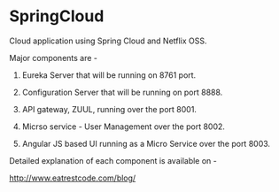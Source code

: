 # SpringCloud
Cloud application using Spring Cloud and Netflix OSS.

Major components are -

1. Eureka Server that will be running on 8761 port.

2. Configuration Server that will be running on port 8888.

3. API gateway, ZUUL, running over the port 8001.

4. Micrso service - User Management over the port 8002.

5. Angular JS based UI running as a Micro Service over the port 8003.

Detailed explanation of each component is available on -

http://www.eatrestcode.com/blog/
